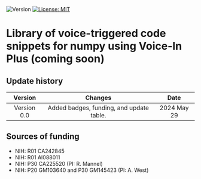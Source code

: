![Version](https://img.shields.io/static/v1?label=numpy-voice-in&message=0.0&color=brightcolor)
[![License: MIT](https://img.shields.io/badge/License-MIT-blue.svg)](https://opensource.org/licenses/MIT)


# Library of voice-triggered code snippets for numpy using Voice-In Plus (coming soon)


## Update history

|Version      | Changes                                                                                                                                                                         | Date                 |
|:-----------:|:------------------------------------------------------------------------------------------------------------------------------------------:|:--------------------:|
| Version 0.0 |   Added badges, funding, and update table.                                                                                                                  | 2024 May 29         |

## Sources of funding

- NIH: R01 CA242845
- NIH: R01 AI088011
- NIH: P30 CA225520 (PI: R. Mannel)
- NIH: P20 GM103640 and P30 GM145423 (PI: A. West)
